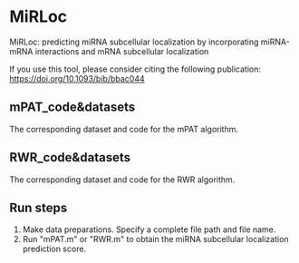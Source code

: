 # MiRLoc
MiRLoc: predicting miRNA subcellular localization by incorporating miRNA-mRNA interactions and mRNA subcellular localization

If you use this tool, please consider citing the following publication: https://doi.org/10.1093/bib/bbac044

## mPAT_code&datasets

The corresponding dataset and code for the mPAT algorithm.

## RWR_code&datasets

The corresponding dataset and code for the RWR algorithm.

## Run steps

1. Make data preparations. Specify a complete file path and file name.
2. Run "mPAT.m" or "RWR.m" to obtain the miRNA subcellular localization prediction score.
